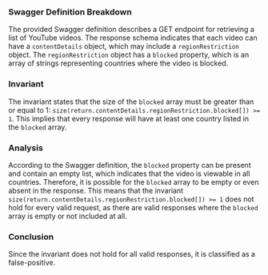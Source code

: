 ### Swagger Definition Breakdown
The provided Swagger definition describes a GET endpoint for retrieving a list of YouTube videos. The response schema indicates that each video can have a `contentDetails` object, which may include a `regionRestriction` object. The `regionRestriction` object has a `blocked` property, which is an array of strings representing countries where the video is blocked.

### Invariant
The invariant states that the size of the `blocked` array must be greater than or equal to 1: `size(return.contentDetails.regionRestriction.blocked[]) >= 1`. This implies that every response will have at least one country listed in the `blocked` array.

### Analysis
According to the Swagger definition, the `blocked` property can be present and contain an empty list, which indicates that the video is viewable in all countries. Therefore, it is possible for the `blocked` array to be empty or even absent in the response. This means that the invariant `size(return.contentDetails.regionRestriction.blocked[]) >= 1` does not hold for every valid request, as there are valid responses where the `blocked` array is empty or not included at all.

### Conclusion
Since the invariant does not hold for all valid responses, it is classified as a false-positive.
